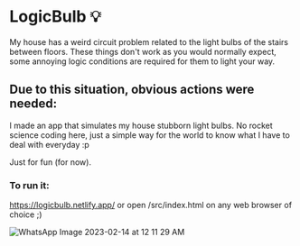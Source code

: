 # LogicBulb 💡

My house has a weird circuit problem related to the light bulbs of the stairs between floors. 
These things don't work as you would normally expect, some annoying logic conditions are required for them to light your way. 

## Due to this situation, obvious actions were needed:

I made an app that simulates my house stubborn light bulbs.
No rocket science coding here, just a simple way for the world to know what I have to deal with everyday :p

Just for fun (for now).

### To run it:

https://logicbulb.netlify.app/ or open /src/index.html on any web browser of choice ;)

![WhatsApp Image 2023-02-14 at 12 11 29 AM](https://user-images.githubusercontent.com/85968522/218645151-e7c9b427-0722-4b44-9b02-5ca4ec036323.jpeg)
